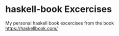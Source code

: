# haskell-book Excercises

My personal haskell book excercises from the book https://haskellbook.com/
